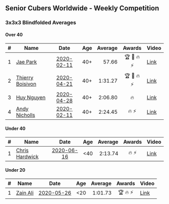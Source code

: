 ## Senior Cubers Worldwide - Weekly Competition
### 3x3x3 Blindfolded Averages

#### Over 40

| # | Name | Date | Age | Average | Awards | Video |
| :--: | -- | :--: | :--: | --: | :--: | -- |
| 1 | [Jae Park](../../persons/jae_park.md) | [2020-02-11](2020-02-11.md) | 40+ | 57.66 | 🏆 🥇 🔥 ⚡ | [Link](https://www.facebook.com/events/173728187264773/permalink/173945660576359/) |
| 2 | [Thierry Boisivon](../../persons/thierry_boisivon.md) | [2020-04-21](2020-04-21.md) | 40+ | 1:31.27 | 🏆 🥇 🔥 ⚡ | [Link](https://www.facebook.com/events/1312095715657208/permalink/1316281738571939/) |
| 3 | [Huy Nguyen](../../persons/huy_nguyen.md) | [2020-04-28](2020-04-28.md) | 40+ | 2:06.80 | 🔥 | [Link](https://www.facebook.com/events/534758690547855/permalink/535432553813802/) |
| 4 | [Andy Nicholls](../../persons/andy_nicholls.md) | [2020-02-11](2020-02-11.md) | 40+ | 2:24.45 | 🔥 ⚡ | [Link](https://www.facebook.com/events/173728187264773/permalink/174217337215858/) |

#### Under 40

| # | Name | Date | Age | Average | Awards | Video |
| :--: | -- | :--: | :--: | --: | :--: | -- |
| 1 | [Chris Hardwick](../../persons/chris_hardwick.md) | [2020-06-16](2020-06-16.md) | <40 | 2:13.74 | 🔥 ⚡ | [Link](https://www.facebook.com/events/208176410240808/permalink/210547000003749/) |

#### Under 20

| # | Name | Date | Age | Average | Awards | Video |
| :--: | -- | :--: | :--: | --: | :--: | -- |
| 1 | [Zain Ali](../../persons/zain_ali.md) | [2020-05-26](2020-05-26.md) | <20 | 1:01.73 | 🏆 🔥 ⚡ | [Link](https://www.facebook.com/events/1531820936993798/permalink/1535485533294005/) |


<!-- Global site tag (gtag.js) - Google Analytics -->
<script async src="https://www.googletagmanager.com/gtag/js?id=UA-86348435-3"></script>
<script>window.dataLayer = window.dataLayer || []; function gtag() {dataLayer.push(arguments);} gtag('js', new Date()); gtag('config', 'UA-86348435-3');</script>
